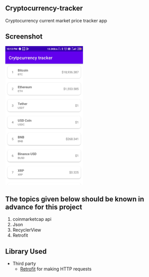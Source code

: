## Cryptocurrency-tracker
Cryptocurrency current market price tracker app 

## Screenshot
<img src="https://raw.githubusercontent.com/aman043358sagar/Cryptocurrency-tracker/master/screenshot/Cryptocurrency%20tracker%20app%20screenshot.jpg" width="246" height="438">


## The topics given below should be known in advance for this project
1. coinmarketcap api
2. Json
3. RecyclerView
4. Retrofit


## Library Used
* Third party
  * [Retrofit][1] for making HTTP requests


[1]:  https://github.com/square/retrofit
